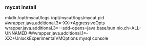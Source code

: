 ### mycat install
mkdir /opt/mycat/logs
/opt/mycat/logs/mycat.pid  
#wrapper.java.additional.3=-XX:+AggressiveOpts
wrapper.java.additional.3=--add-opens=java.base/sun.nio.ch=ALL-UNNAMED
##wrapper.java.additional.1=-XX:+UnlockExperimentalVMOptions
mysql console
